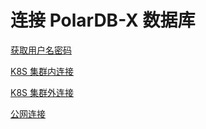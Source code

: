 连接 PolarDB-X 数据库
===================

[获取用户名密码](./1-account.md)

[K8S 集群内连接](./2-connect-in-cluster.md)

[K8S 集群外连接](./3-connect-outside-cluster.md)

[公网连接](./4-connect-from-internet.md)